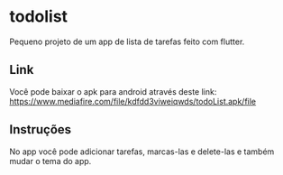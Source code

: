# todolist

Pequeno projeto de um app de lista de tarefas feito com flutter.

## Link

Você pode baixar o apk para android através deste link: https://www.mediafire.com/file/kdfdd3viweiqwds/todoList.apk/file

## Instruções

No app você pode adicionar tarefas, marcas-las e delete-las e também mudar o tema do app.
